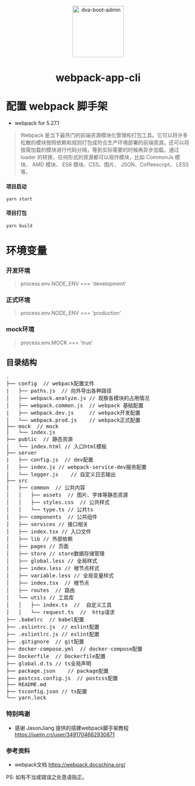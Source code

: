 <p align="center">
    <img alt="dva-boot-admin" src="https://camo.githubusercontent.com/b0573f87b0786eda63c76f2a9a1358e7a653783c25c03c6c908a00b70c713d78/68747470733a2f2f7765627061636b2e6a732e6f72672f6173736574732f69636f6e2d7371756172652d6269672e737667" width="140">
</p>
<h1 align="center">webpack-app-cli</h1>

# 配置 webpack 脚手架
- webpack for 5.27.1

> Webpack 是当下最热门的前端资源模块化管理和打包工具。它可以将许多松散的模块按照依赖和规则打包成符合生产环境部署的前端资源。还可以将按需加载的模块进行代码分隔，等到实际需要的时候再异步加载。通过 loader 的转换，任何形式的资源都可以视作模块，比如 CommonJs 模块、 AMD 模块、 ES6 模块、CSS、图片、 JSON、Coffeescript、 LESS 等。

#### 项目启动
`yarn start`

#### 项目打包
`yarn build`

# 环境变量

### 开发环境
> process.env.NODE_ENV === 'development'

### 正式环境
> process.env.NODE_ENV === 'production'

### mock环境
> process.env.MOCK === 'true'

## 目录结构
<pre>
.
├── config  // webpack配置文件
|   ├── paths.js  // 向外导出各种路径
│   ├── webpack.analyze.js // 观察各模块的占用情况
│   ├── webpack.common.js  // webpack 基础配置
|   ├── webpack.dev.js     // webpack开发配置
│   └── webpack.prod.js    // webpack正式配置
├── mock  // mock
│   └── index.js
├── public  // 静态资源
│   └── index.html // 入口html模板
├── server
|   ├── config.js  // dev配置
│   ├── index.js // webpack-service-dev服务配置
│   └── logger.js    // 自定义日志输出
├── src
│   ├── common  // 公共内容
│   │   ├── assets  // 图片、字体等静态资源
│   │   ├── styles.css  // 公共样式
│   │   └── type.ts	// 公共ts
│   ├── components  // 公共组件
│   ├── services // 接口相关
│   ├── index.tsx // 入口文件
│   ├── lib // 外部依赖
│   ├── pages // 页面
│   ├── store // store数据存储管理
│   ├── global.less // 全局样式
│   ├── index.less // 根节点样式
│   ├── variable.less // 全局变量样式
│   ├── index.tsx  // 根节点
│   ├── routes  // 路由
│   └── utils // 工具库
│   │   ├── index.ts  //  自定义工具
│   │   └── request.ts  //  http请求
├── .babelrc  // babel配置
├── .eslintrc.js  // eslint配置
├── .eslintlrc.js // eslint配置
├── .gitignore  // git配置
├── docker-compose.yml  // docker-compose配置
├── Dockerfile  // Dockerfile配置
├── global.d.ts // ts全局声明
├── package.json    // package配置
├── postcss.config.js  // postcss配置
├── README.md
├── tsconfig.json // ts配置
└── yarn.lock
</pre>

### 特别鸣谢
- 感谢 JasonJiang 提供的搭建webpack脚手架教程
https://juejin.cn/user/3491704662930871

### 参考资料
- webpack文档 https://webpack.docschina.org/

PS: 如有不当或错误之处恳请指正。